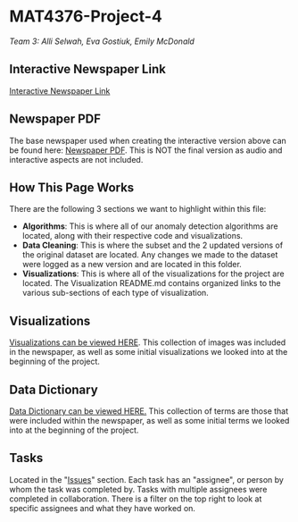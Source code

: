 # MAT4376-Project-4
*Team 3: Alli Selwah, Eva Gostiuk, Emily McDonald*


## Interactive Newspaper Link
[Interactive Newspaper Link](https://vivante.itch.io/mat4376-project4)

## Newspaper PDF
The base newspaper used when creating the interactive version above can be found here: [Newspaper PDF](MAT4376_Project4_Team3_Newspaper.pdf). This is NOT the final version as audio and interactive aspects are not included. 

## How This Page Works

There are the following 3 sections we want to highlight within this file: 

  * **Algorithms**: This is where all of our anomaly detection algorithms are located, along with their respective code and visualizations.
  * **Data Cleaning**: This is where the subset and the 2 updated versions of the original dataset are located. Any changes we made to the dataset were logged as a new version and are located in this folder. 
  * **Visualizations**: This is where all of the visualizations for the project are located. The Visualization README.md contains organized links to the various sub-sections of each type of visualization.

## Visualizations
[Visualizations can be viewed HERE](Visualizations/README.md). This collection of images was included in the newspaper, as well as some initial visualizations we looked into at the beginning of the project. 


## Data Dictionary
[Data Dictionary can be viewed HERE.](MAT4376_Data_Dictionary_Sheet1.pdf) This collection of terms are those that were included within the newspaper, as well as some initial terms we looked into at the beginning of the project. 


## Tasks

Located in the "[Issues](https://github.com/EvaGostiuk/MAT4376-project-4-team-3/issues)" section. Each task has an "assignee", or person by whom the task was completed by. Tasks with multiple assignees were completed in collaboration. There is a filter on the top right to look at specific assignees and what they have worked on. 

